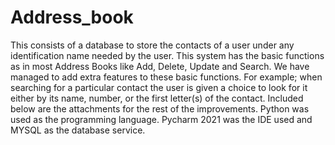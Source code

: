 # Address_book
This consists of a database to store the contacts of a user under  any identification name needed by the user. This system has the basic functions as in most Address Books  like Add, Delete, Update and Search. We have managed to add  extra features to these basic functions. For example; when  searching for a particular contact the user is given a choice to  look for it either by its name, number, or the first letter(s) of  the contact. Included below are the attachments for the rest of the  improvements. Python was used as the programming language. Pycharm 2021  was the IDE used and MYSQL as the database service.
